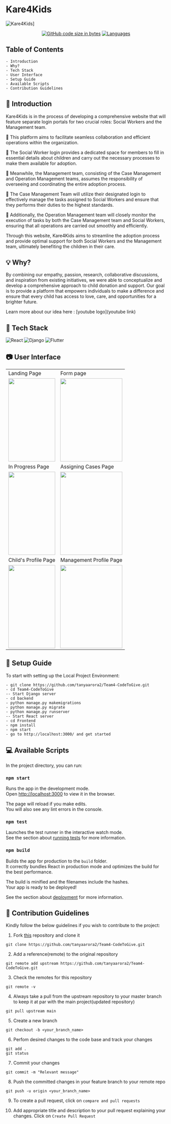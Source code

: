 # Kare4Kids
![Kare4Kids](https://github.com/tanyaarora2/Team4-CodeToGive/blob/main/preview/team4page.png)]

<div align="center">

[![GitHub code size in bytes](https://img.shields.io/github/languages/code-size/tanyaarora2/Team4-CodeToGive?logo=github&style=for-the-badge)](https://github.com/tanyaarora2/) 
[![Languages](https://img.shields.io/github/languages/count/tanyaarora2/Team4-CodeToGive?style=for-the-badge)](https://github.com/tanyaarora2/Team4-CodeToGive)

    
</div>

## Table of Contents
    - Introduction 
    - Why?
    - Tech Stack
    - User Interface
    - Setup Guide
    - Available Scripts
    - Contribution Guidelines
    
      
## 💛 Introduction 
Kare4Kids is in the process of developing a comprehensive website that will feature separate login portals for two crucial roles: Social Workers and the Management team. 

📌 This platform aims to facilitate seamless collaboration and efficient operations within the organization. 

📌 The Social Worker login provides a dedicated space for members to fill in essential details about children and carry out the necessary processes to make them available for adoption. 

📌 Meanwhile, the Management team, consisting of the Case Management and Operation Management teams, assumes the responsibility of overseeing and coordinating the entire adoption process. 

📌 The Case Management Team will utilize their designated login to effectively manage the tasks assigned to Social Workers and ensure that they performs their duties to the highest standards. 

📌 Additionally, the Operation Management team will closely monitor the execution of tasks by both the Case Management team and Social Workers, ensuring that all operations are carried out smoothly and efficiently. 

Through this website, Kare4Kids aims to streamline the adoption process and provide optimal support for both Social Workers and the Management team, ultimately benefiting the children in their care.

## 💡 Why?
By combining our empathy, passion, research, collaborative discussions, and inspiration from existing initiatives, we were able to conceptualize and develop a comprehensive approach to child donation and support. Our goal is to provide a platform that empowers individuals to make a difference and ensure that every child has access to love, care, and opportunities for a brighter future.

Learn more about our idea here : [youtube logo](youtube link)

## 📍 Tech Stack

![React](https://img.shields.io/badge/react-%2320232a.svg?style=for-the-badge&logo=react&logoColor=%2361DAFB) ![Django](https://img.shields.io/badge/django-%2320232a.svg?style=for-the-badge&logo=django&logoColor=green) ![Flutter](https://img.shields.io/badge/flutter-F7DF1E?style=for-the-badge&logo=flutter&logoColor=black)

## 📷 User Interface

<table>
  <tr>
   <td>Landing Page</td>
   <td>Form page</td>
   </tr>
  <tr>
    <td><img src="https://github.com/tanyaarora2/Team4-CodeToGive/blob/main/preview/landingPage.jpeg" width=100% height=260></td>
    <td><img src="https://github.com/tanyaarora2/Team4-CodeToGive/blob/main/preview/form.jpeg" width=100% height=260></td>
  </tr>
  <tr>
   <td>In Progress Page</td>
   <td>Assigning Cases Page</td>
   </tr>
  <tr>
    <td><img src="https://github.com/tanyaarora2/Team4-CodeToGive/blob/main/preview/InProgressPage.jpeg" width=100% height=260></td>
    <td><img src="https://github.com/tanyaarora2/Team4-CodeToGive/blob/main/preview/assignedPage.jpeg" width=100% height=260></td>
  </tr>
  <tr>
   <td>Child's Profile Page</td>
   <td>Management Profile Page</td>
   </tr>
  <tr>
    <td><img src="https://github.com/tanyaarora2/Team4-CodeToGive/blob/main/preview/ChildProfile.jpeg" width=100% height=260></td>
    <td><img src="https://github.com/tanyaarora2/Team4-CodeToGive/blob/main/preview/mgmtProfile.jpeg" width=100% height=260></td>
  </tr>
</table>


## 🔨 Setup Guide

To start with setting up the Local Project Environment:

```shell
- git clone https://github.com/tanyaarora2/Team4-CodeToGive.git
- cd Team4-CodeToGive
-- Start Django server
- cd backend
- python manage.py makemigrations
- python manage.py migrate
- python manage.py runserver
-- Start React server
- cd Frontend
- npm install
- npm start
- go to http://localhost:3000/ and get started
```

## 💻 Available Scripts

In the project directory, you can run:

### `npm start`

Runs the app in the development mode.\
Open [http://localhost:3000](http://localhost:3000) to view it in the browser.

The page will reload if you make edits.\
You will also see any lint errors in the console.

### `npm test`

Launches the test runner in the interactive watch mode.\
See the section about [running tests](https://facebook.github.io/create-react-app/docs/running-tests) for more information.

### `npm build`

Builds the app for production to the `build` folder.\
It correctly bundles React in production mode and optimizes the build for the best performance.

The build is minified and the filenames include the hashes.\
Your app is ready to be deployed!

See the section about [deployment](https://facebook.github.io/create-react-app/docs/deployment) for more information.

## 🤝 Contribution Guidelines 

Kindly follow the below guidelines if you wish to contribute to the project:

1. Fork [this](https://github.com/tanyaarora2/Team4-CodeToGive) repository and clone it

```
git clone https://github.com/tanyaarora2/Team4-CodeToGive.git
```

2. Add a reference(remote) to the original repository

```
git remote add upstream https://github.com/tanyaarora2/Team4-CodeToGive.git
```

3. Check the remotes for this repository

```
git remote -v
```

4. Always take a pull from the upstream repository to your master branch to keep it at par with the main project(updated repository)

```
git pull upstream main
```

5. Create a new branch

```
git checkout -b <your_branch_name>
```

6. Perfom desired changes to the code base and track your changes 

```
git add .
git status
```

7. Commit your changes

```
git commit -m "Relevant message"
```

8. Push the committed changes in your feature branch to your remote repo

```
git push -u origin <your_branch_name>
```

9. To create a pull request, click on `compare and pull requests`

10. Add appropriate title and description to your pull request explaining your changes. Click on `Create Pull Request`

<!-- ## 📜 License -->

<!-- END doctoc generated TOC please keep comment here to allow auto update -->
   
   
